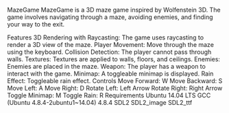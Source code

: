 MazeGame
MazeGame is a 3D maze game inspired by Wolfenstein 3D. The game involves navigating through a maze, avoiding enemies, and finding your way to the exit.

Features
3D Rendering with Raycasting: The game uses raycasting to render a 3D view of the maze.
Player Movement: Move through the maze using the keyboard.
Collision Detection: The player cannot pass through walls.
Textures: Textures are applied to walls, floors, and ceilings.
Enemies: Enemies are placed in the maze.
Weapon: The player has a weapon to interact with the game.
Minimap: A toggleable minimap is displayed.
Rain Effect: Toggleable rain effect.
Controls
Move Forward: W
Move Backward: S
Move Left: A
Move Right: D
Rotate Left: Left Arrow
Rotate Right: Right Arrow
Toggle Minimap: M
Toggle Rain: R
Requirements
Ubuntu 14.04 LTS
GCC (Ubuntu 4.8.4-2ubuntu1~14.04) 4.8.4
SDL2
SDL2_image
SDL2_ttf
